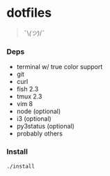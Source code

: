 # dotfiles
> ¯\\_(ツ)_/¯

### Deps
- terminal w/ true color support
- git
- curl
- fish 2.3
- tmux 2.3
- vim 8
- node (optional)
- i3 (optional)
- py3status (optional)
- probably others

### Install
```sh
./install
```
